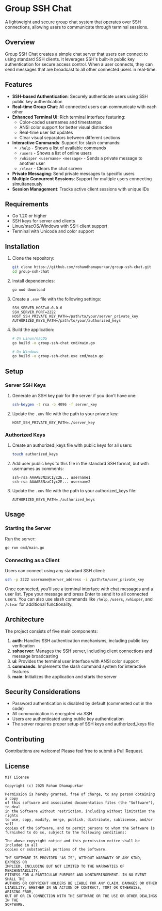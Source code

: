 # Group SSH Chat

A lightweight and secure group chat system that operates over SSH connections, allowing users to communicate through terminal sessions.

## Overview

Group SSH Chat creates a simple chat server that users can connect to using standard SSH clients. It leverages SSH's built-in public key authentication for secure access control. When a user connects, they can send messages that are broadcast to all other connected users in real-time.

## Features

- **SSH-based Authentication**: Securely authenticate users using SSH public key authentication
- **Real-time Group Chat**: All connected users can communicate with each other
- **Enhanced Terminal UI**: Rich terminal interface featuring:
  - Color-coded usernames and timestamps
  - ANSI color support for better visual distinction
  - Real-time user list updates
  - Clear visual separators between different sections
- **Interactive Commands**: Support for slash commands:
  - `/help` - Shows a list of available commands
  - `/users` - Shows a list of online users
  - `/whisper <username> <message>` - Sends a private message to another user
  - `/clear` - Clears the chat screen
- **Private Messaging**: Send private messages to specific users
- **Multiple Concurrent Sessions**: Support for multiple users connecting simultaneously
- **Session Management**: Tracks active client sessions with unique IDs

## Requirements

- Go 1.20 or higher
- SSH keys for server and clients
- Linux/macOS/Windows with SSH client support
- Terminal with Unicode and color support

## Installation

1. Clone the repository:
   ```bash
   git clone https://github.com/rohandhamapurkar/group-ssh-chat.git
   cd group-ssh-chat
   ```

2. Install dependencies:
   ```bash
   go mod download
   ```

3. Create a `.env` file with the following settings:
   ```
   SSH_SERVER_HOST=0.0.0.0
   SSH_SERVER_PORT=2222
   HOST_SSH_PRIVATE_KEY_PATH=/path/to/your/server_private_key
   AUTHORIZED_KEYS_PATH=/path/to/your/authorized_keys
   ```

4. Build the application:
   ```bash
   # On Linux/macOS
   go build -o group-ssh-chat cmd/main.go

   # On Windows
   go build -o group-ssh-chat.exe cmd/main.go
   ```

## Setup

### Server SSH Keys

1. Generate an SSH key pair for the server if you don't have one:
   ```bash
   ssh-keygen -t rsa -b 4096 -f server_key
   ```

2. Update the `.env` file with the path to your private key:
   ```
   HOST_SSH_PRIVATE_KEY_PATH=./server_key
   ```

### Authorized Keys

1. Create an authorized_keys file with public keys for all users:
   ```bash
   touch authorized_keys
   ```

2. Add user public keys to this file in the standard SSH format, but with usernames as comments:
   ```
   ssh-rsa AAAAB3NzaC1yc2E... username1
   ssh-rsa AAAAB3NzaC1yc2E... username2
   ```

3. Update the `.env` file with the path to your authorized_keys file:
   ```
   AUTHORIZED_KEYS_PATH=./authorized_keys
   ```

## Usage

### Starting the Server

Run the server:
```bash
go run cmd/main.go
```

### Connecting as a Client

Users can connect using any standard SSH client:
```bash
ssh -p 2222 username@server_address -i /path/to/user_private_key
```

Once connected, you'll see a terminal interface with chat messages and a user list. Type your message and press Enter to send it to all connected users. You can also use slash commands like `/help`, `/users`, `/whisper`, and `/clear` for additional functionality.

## Architecture

The project consists of five main components:

1. **auth**: Handles SSH authentication mechanisms, including public key verification
2. **sshserver**: Manages the SSH server, including client connections and message broadcasting
3. **ui**: Provides the terminal user interface with ANSI color support
4. **commands**: Implements the slash command system for interactive features
5. **main**: Initializes the application and starts the server

## Security Considerations

- Password authentication is disabled by default (commented out in the code)
- All communication is encrypted via SSH
- Users are authenticated using public key authentication
- The server requires proper setup of SSH keys and authorized_keys file

## Contributing

Contributions are welcome! Please feel free to submit a Pull Request.

## License

```
MIT License

Copyright (c) 2025 Rohan Dhamapurkar

Permission is hereby granted, free of charge, to any person obtaining a copy
of this software and associated documentation files (the "Software"), to deal
in the Software without restriction, including without limitation the rights
to use, copy, modify, merge, publish, distribute, sublicense, and/or sell
copies of the Software, and to permit persons to whom the Software is
furnished to do so, subject to the following conditions:

The above copyright notice and this permission notice shall be included in all
copies or substantial portions of the Software.

THE SOFTWARE IS PROVIDED "AS IS", WITHOUT WARRANTY OF ANY KIND, EXPRESS OR
IMPLIED, INCLUDING BUT NOT LIMITED TO THE WARRANTIES OF MERCHANTABILITY,
FITNESS FOR A PARTICULAR PURPOSE AND NONINFRINGEMENT. IN NO EVENT SHALL THE
AUTHORS OR COPYRIGHT HOLDERS BE LIABLE FOR ANY CLAIM, DAMAGES OR OTHER
LIABILITY, WHETHER IN AN ACTION OF CONTRACT, TORT OR OTHERWISE, ARISING FROM,
OUT OF OR IN CONNECTION WITH THE SOFTWARE OR THE USE OR OTHER DEALINGS IN THE
SOFTWARE.
```
